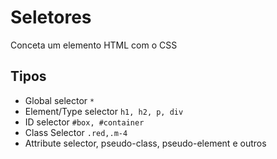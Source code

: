 # Seletores

Conceta um elemento HTML com o CSS

## Tipos

* Global selector `*`
* Element/Type selector `h1, h2, p, div`
* ID selector `#box, #container`
* Class Selector `.red,.m-4`
* Attribute selector, pseudo-class, pseudo-element e outros
